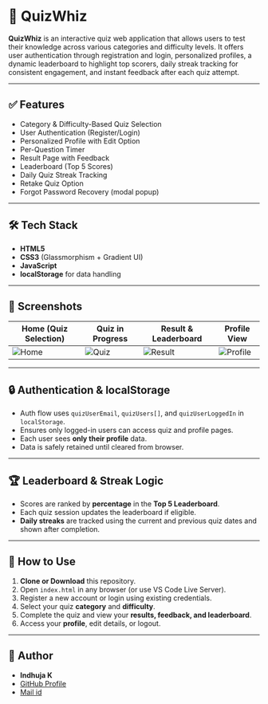 # 🧠 QuizWhiz

**QuizWhiz** is an interactive quiz web application that allows users to test their knowledge across various categories and difficulty levels. It offers user authentication through registration and login, personalized profiles, a dynamic leaderboard to highlight top scorers, daily streak tracking for consistent engagement, and instant feedback after each quiz attempt.

---

## ✅ Features

- Category & Difficulty-Based Quiz Selection  
- User Authentication (Register/Login)  
- Personalized Profile with Edit Option  
- Per-Question Timer  
- Result Page with Feedback  
- Leaderboard (Top 5 Scores)  
- Daily Quiz Streak Tracking   
- Retake Quiz Option  
- Forgot Password Recovery (modal popup)  

---

## 🛠️ Tech Stack

- **HTML5**
- **CSS3** (Glassmorphism + Gradient UI)
- **JavaScript**
- **localStorage** for data handling

---


## 📸 Screenshots

| Home (Quiz Selection) | Quiz in Progress | Result & Leaderboard | Profile View |
|------------------------|------------------|-----------------------|---------------|
| ![Home](screenshots/quizwhiz_index.jpg) | ![Quiz](screenshots/quizwhiz_quiz.jpg) | ![Result](screenshots/quizwhiz_result.jpg) | ![Profile](screenshots/quizwhiz_profile.png) |

---

## 🔒 Authentication & localStorage

- Auth flow uses `quizUserEmail`, `quizUsers[]`, and `quizUserLoggedIn` in `localStorage`.
- Ensures only logged-in users can access quiz and profile pages.
- Each user sees **only their profile** data.
- Data is safely retained until cleared from browser.

---

## 🏆 Leaderboard & Streak Logic

- Scores are ranked by **percentage** in the **Top 5 Leaderboard**.
- Each quiz session updates the leaderboard if eligible.
- **Daily streaks** are tracked using the current and previous quiz dates and shown after completion.

---

## 🚀 How to Use

1. **Clone or Download** this repository.
2. Open `index.html` in any browser (or use VS Code Live Server).
3. Register a new account or login using existing credentials.
4. Select your quiz **category** and **difficulty**.
5. Complete the quiz and view your **results, feedback, and leaderboard**.
6. Access your **profile**, edit details, or logout.

---

## 📌 Author

- **Indhuja K**
- [GitHub Profile](https://github.com/Indhuja-k)
- [Mail id](mailto:indhujakandhasamy@example.com)




